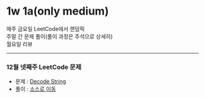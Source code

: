 # 1w 1a(only medium)
매주 금요일 LeetCode에서 랜덤픽<br>
주말 간 문제 풀이(풀이 과정은 주석으로 상세히)<br>
월요일 리뷰<br>

---

### 12월 넷째주 LeetCode 문제
- 문제 : [Decode String](https://leetcode.com/problems/decode-string/)
- 풀이 : [소스로 이동](https://github.com/chelseafandev/LeetCodeProblems/blob/main/Medium/DecodeString.cpp)
